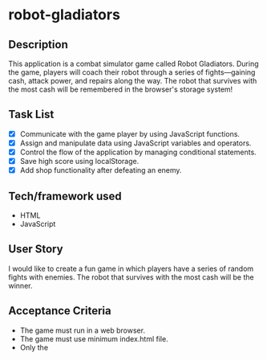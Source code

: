 # robot-gladiators

## Description

This application is a combat simulator game called Robot Gladiators. During the game, players will coach their robot through a series of fights—gaining cash, attack power, and repairs along the way. The robot that survives with the most cash will be remembered in the browser's storage system!

## Task List

- [x] Communicate with the game player by using JavaScript functions.
- [x] Assign and manipulate data using JavaScript variables and operators.
- [x] Control the flow of the application by managing conditional statements.
- [x] Save high score using localStorage.
- [x] Add shop functionality after defeating an enemy.

## Tech/framework used

* HTML
* JavaScript

## User Story

I would like to create a fun game in which players have a series of random fights with enemies. The robot that survives with the most cash will be the winner.

## Acceptance Criteria

* The game must run in a web browser.
* The game must use minimum index.html file.
* Only the <title> element of index.html may be changed.
* We cannot use CSS.
* All game code must be contained in the game.js JavaScript file.
* The order in the fight should be randomized.
* After defeating an enemy, ask the player if they would like to purchase an item from a store.


## Link to Deployed Application

https://sshahram.github.io/robot-gladiators/

## Link to Github Repository

https://github.com/sshahram/robot-gladiators

## Screenshots

Here are some snapshots of the prompts during the game:

* Welcome Prompt

![alt="welcome-page"](./assets/images/welcome-page.jpg)

* Updating Status

![alt="prompt-health"](./assets/images/prompt-health.jpg)

* Shopping from Store

![alt="shop-functionality"](./assets/images/shop-functionality.jpg)

* Asking to Fight or Skip

![alt="ask-fight-skip"](./assets/images/ask-fight-skip.jpg)
